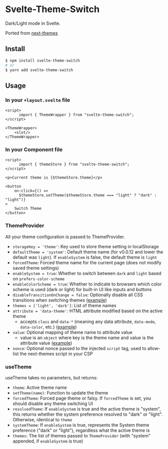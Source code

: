 # Svelte-Theme-Switch

Dark/Light mode in Svelte.

Ported from [next-themes](https://github.com/pacocoursey/next-themes)


## Install

```bash
$ npm install svelte-theme-switch
# or
$ yarn add svelte-theme-switch
```

## Usage

### In your `+layout.svelte` file
```svelte
<sript>
      import { ThemeWrapper } from "svelte-theme-switch";
</script>

<ThemeWrapper>
    <slot/>
</ThemeWrapper>
```


### In your Component file
```svelte
<sript>
      import { themeStore } from "svelte-theme-switch";
</script>

<p>Current theme is {$themeStore.theme}</p>

<button
    on:click={() =>
      $themeStore.setTheme($themeStore.theme === "light" ? "dark" : "light")}
>
    Switch Theme
</button>
```

### ThemeProvider

All your theme configuration is passed to ThemeProvider.

- `storageKey = 'theme'`: Key used to store theme setting in localStorage
- `defaultTheme = 'system'`: Default theme name (for v0.0.12 and lower the default was `light`). If `enableSystem` is false, the default theme is `light`
- `forcedTheme`: Forced theme name for the current page (does not modify saved theme settings)
- `enableSystem = true`: Whether to switch between `dark` and `light` based on `prefers-color-scheme`
- `enableColorScheme = true`: Whether to indicate to browsers which color scheme is used (dark or light) for built-in UI like inputs and buttons
- `disableTransitionOnChange = false`: Optionally disable all CSS transitions when switching themes ([example](#disable-transitions-on-theme-change))
- `themes = ['light', 'dark']`: List of theme names
- `attribute = 'data-theme'`: HTML attribute modified based on the active theme
  - accepts `class` and `data-*` (meaning any data attribute, `data-mode`, `data-color`, etc.) ([example](#class-instead-of-data-attribute))
- `value`: Optional mapping of theme name to attribute value
  - value is an `object` where key is the theme name and value is the attribute value ([example](#differing-dom-attribute-and-theme-name))
- `nonce`: Optional nonce passed to the injected `script` tag, used to allow-list the next-themes script in your CSP

### useTheme

useTheme takes no parameters, but returns:

- `theme`: Active theme name
- `setTheme(name)`: Function to update the theme
- `forcedTheme`: Forced page theme or falsy. If `forcedTheme` is set, you should disable any theme switching UI
- `resolvedTheme`: If `enableSystem` is true and the active theme is "system", this returns whether the system preference resolved to "dark" or "light". Otherwise, identical to `theme`
- `systemTheme`: If `enableSystem` is true, represents the System theme preference ("dark" or "light"), regardless what the active theme is
- `themes`: The list of themes passed to `ThemeProvider` (with "system" appended, if `enableSystem` is true)